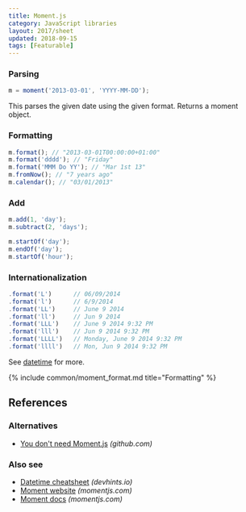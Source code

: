 ```yaml
---
title: Moment.js
category: JavaScript libraries
layout: 2017/sheet
updated: 2018-09-15
tags: [Featurable]
---
```


### Parsing

```js
m = moment('2013-03-01', 'YYYY-MM-DD');
```

This parses the given date using the given format. Returns a moment object.

### Formatting

```js
m.format(); // "2013-03-01T00:00:00+01:00"
m.format('dddd'); // "Friday"
m.format('MMM Do YY'); // "Mar 1st 13"
m.fromNow(); // "7 years ago"
m.calendar(); // "03/01/2013"
```

### Add

```js
m.add(1, 'day');
m.subtract(2, 'days');
```

```js
m.startOf('day');
m.endOf('day');
m.startOf('hour');
```

### Internationalization

```js
.format('L')      // 06/09/2014
.format('l')      // 6/9/2014
.format('LL')     // June 9 2014
.format('ll')     // Jun 9 2014
.format('LLL')    // June 9 2014 9:32 PM
.format('lll')    // Jun 9 2014 9:32 PM
.format('LLLL')   // Monday, June 9 2014 9:32 PM
.format('llll')   // Mon, Jun 9 2014 9:32 PM
```

See [datetime](./datetime) for more.

{% include common/moment_format.md title="Formatting" %}

## References

### Alternatives

-   [You don't need Moment.js](https://github.com/you-dont-need/You-Dont-Need-Momentjs) _(github.com)_

### Also see

-   [Datetime cheatsheet](./datetime) _(devhints.io)_
-   [Moment website](http://momentjs.com/) _(momentjs.com)_
-   [Moment docs](http://momentjs.com/docs/) _(momentjs.com)_
